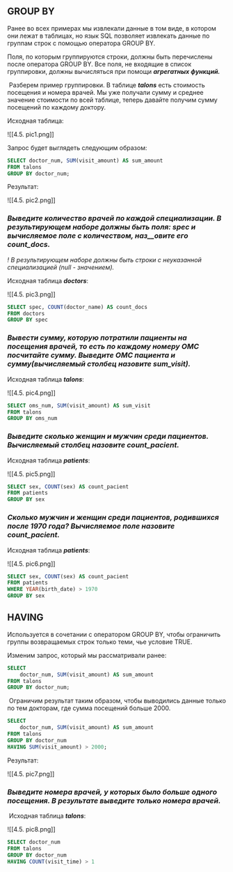 
## GROUP BY

Ранее во всех примерах мы извлекали данные в том виде, в котором они лежат в таблицах, но язык SQL позволяет извлекать данные по группам строк с помощью оператора GROUP BY.

Поля, по которым группируются строки, должны быть перечислены после оператора GROUP BY. Все поля, не входящие в список группировки, должны вычисляться при помощи _**агрегатных функций.**_

 ​​Разберем пример группировки. ​​​​В таблице _**talons**_ есть стоимость посещения и номера врачей. Мы уже получали сумму и среднее значение стоимости по всей таблице, теперь давайте получим сумму посещений по каждому доктору.

Исходная таблица:

![[4.5. pic1.png]]

Запрос будет выглядеть следующим образом:

```sql
SELECT doctor_num, SUM(visit_amount) AS sum_amount
FROM talons
GROUP BY doctor_num;
```

Результат:

![[4.5. pic2.png]]




### _**Выведите количество врачей по каждой специализации. В результирующем наборе должны быть поля: spec и вычисляемое поле с количеством, наз**__**овите его count_docs.**_

_! В результирующем наборе должны быть строки с неуказанной специализацией (null - значением)._

Исходная таблица _**doctors**_:

![[4.5. pic3.png]]



```sql
SELECT spec, COUNT(doctor_name) AS count_docs
FROM doctors
GROUP BY spec
```




### _**Вывести сумму, которую потратили пациенты на посещения врачей, то есть по каждому номеру ОМС посчитайте сумму. Выведите ОМС пациента и сумму(вычисляемый столбец назовите sum_visit).**_

Исходная таблица _**talons**_:

![[4.5. pic4.png]]


```sql
SELECT oms_num, SUM(visit_amount) AS sum_visit
FROM talons
GROUP BY oms_num
```




### _**Выведите сколько женщин и мужчин среди пациентов. Вычисляемый столбец назовите count_pacient.**_

Исходная таблица **_patients_**:

![[4.5. pic5.png]]


```sql
SELECT sex, COUNT(sex) AS count_pacient
FROM patients
GROUP BY sex
```




### _**Сколько мужчин и женщин среди пациентов, родившихся после 1970 года? Вычисляемое поле назовите count_pacient.**_

Исходная таблица _**patients**_:

![[4.5. pic6.png]]


```sql
SELECT sex, COUNT(sex) AS count_pacient
FROM patients
WHERE YEAR(birth_date) > 1970
GROUP BY sex
```





## HAVING 

Используется в сочетании с оператором GROUP BY, чтобы ограничить группы возвращаемых строк только теми, чье условие TRUE.

Изменим запрос, который мы рассматривали ранее:

```sql
SELECT 
	doctor_num, SUM(visit_amount) AS sum_amount
FROM talons
GROUP BY doctor_num;
```

 Ограничим результат таким образом, чтобы выводились данные только по тем докторам, где сумма посещений больше 2000.

```sql
SELECT 
	doctor_num, SUM(visit_amount) AS sum_amount
FROM talons
GROUP BY doctor_num
HAVING SUM(visit_amount) > 2000;
```

Результат:

![[4.5. pic7.png]]




### _**Выведите номера врачей, у которых было больше одного посещения. В результате выведите только номера врачей.**_

 Исходная таблица _**talons**_:

![[4.5. pic8.png]]


```sql
SELECT doctor_num
FROM talons
GROUP BY doctor_num
HAVING COUNT(visit_time) > 1
```
